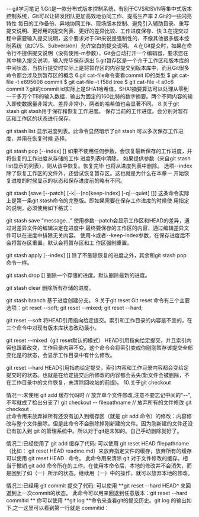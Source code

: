 -- git学习笔记
1.Git是一款分布式版本控制系统，有别于CVS和SVN等集中式版本控制系统，Git可以让研发团队更加高效地协同工作、提高生产率
2.Git的一些闪亮特性
  每日的工作备份、异地协同工作、现场版本控制、避免引入辅助目录、重写提交说明、更好用的提交列表、更好的差异比较、工作进度保存、快
3.在提交过程中需要输入提交说明，这个要求对于Git来说是强制性的，不像其他很多版本控制系统（如CVS、Subversion）允许空白的提交说明。
4.在Git提交时，如果在命令行不提供提交说明（没有使用-m参数），Git会自动打开一个编辑器，要求您在其中输入提交说明，输入完毕保存退出
5.git暂存区是一个介于工作区和版本库的中间状态，当执行提交时实际上是将暂存区的内容提交到版本库中，而且Git很多命令都会涉及到暂存区的概念
6.git cat-file命令查看commit ID的类型
  $ git cat-file -t e695606
  commit
  $ git cat-file -t f58d
  tree
  $ git cat-file -t a0c6
  commit
7.git的commit id实际上是SHA1哈希值，SHA1摘要算法可以处理从零到一千多万个TB的输入数据，输出为固定的160比特的数字摘要。两个不同内容的输入即使数据量非常大、差异非常小，两者的哈希值也会显著不同。
8.关于git stash
  git stash用于保存和恢复工作进度。
  保存当前的工作进度。会分别对暂存区和工作区的状态进行保存。
  
  git stash list
  显示进度列表。此命令显然暗示了git stash 可以多次保存工作进度，并用在恢复时候    选择。
  
  git stash pop [--index] [<stash>]
  如果不使用任何参数，会恢复最新保存的工作进度，并将恢复的工作进度从存储的工作       进度列表中清除。
  如果提供<stash>参数（来自git stash list显示的列表），则从该<stash>中恢复。恢复完毕 也将从进度列表中删除<stash>。 
  选项--index除了恢复工作区的文件外，还尝试恢复暂存区。这也就是为什么在本章一   开始恢复进度的时候显示的状态和保存进度前的略有不同。
  
  git stash [save [--patch] [-k|--[no]keep-index] [-q|--quiet] [<message>]]
  这条命令实际上是第一条git stash命令的完整版。即如果需要在保存工作进度的时候使 用指定的说明，必须使用如下格式：
  
  git stash save “message...”
  使用参数--patch会显示工作区和HEAD的差异，通过对差异文件的编辑决定在进度中   最终要保存的工作区的内容，通过编辑差异文件可以在进度中排除无关内容。
  使用-k或者--keep-index参数，在保存进度后不会将暂存区重置。默认会将暂存区和工  作区强制重置。
  
  git stash apply [--index] [<stash>] 
  除了不删除恢复的进度之外，其余和git stash pop 命令一样。
  
  git stash drop [<stash>]
  删除一个存储的进度。默认删除最新的进度。
  
  git stash clear
  删除所有存储的进度。
  
  git stash branch <branchname> <stash>
  基于进度创建分支。
9.关于git reset
  Git reset 命令有三个主要选项：git reset --soft; git reset --mixed; git reset --hard;
  
  git reset --soft
  将HEAD引用指向给定提交。索引和工作目录的内容是不变的，在三个命令中对现有版本库状态改动最小。
  
  git reset --mixed（git reset默认的模式） 
  HEAD引用指向给定提交，并且索引内容也跟着改变，工作目录内容不变。这个命令会将索引变成你刚刚暂存该提交全部变化是的状态，会显示工作目录中有什么修改。
  
  git reset --hard
  HEAD引用指向给定提交，索引内容和工作目录内容都会变给定提交时的状态。也就是在给定提交后所修改的内容都会丢失(新文件会被删除，不在工作目录中的文件恢复，未清除回收站的前提)。
10.关于git checkout

  情况一:未使用 git add 缓存代码时
  // 放弃单个文件修改,注意不要忘记中间的"--",不写就成了检出分支了!
  git checkout -- filepathname
  // 放弃所有的文件修改
  git checkout .  
  此命令用来放弃掉所有还没有加入到缓存区（就是 git add 命令）的修改：内容修改与整个文件删除。但是此命令不会删除掉刚新建的文件。因为刚新建的文件还没已有加入到 git 的管理系统中。所以对于git是未知的。自己手动删除就好了。

  情况二:已经使用了 git add 缓存了代码:
  可以使用 git reset HEAD filepathname （比如： git reset HEAD readme.md）来放弃指定文件的缓存，放弃所有的缓存可以使用 git reset HEAD . 命令。
  此命令用来清除 git 对于文件修改的缓存。相当于撤销 git add 命令所在的工作。在使用本命令后，本地的修改并不会消失，而是回到了如（一）所示的状态。继续用（一）中的操作，就可以放弃本地的修改。

  情况三:已经用 git commit 提交了代码:
  可以使用 **git reset --hard HEAD^ 来回退到上一次commit的状态。
  此命令可以用来回退到任意版本：git reset --hard commitid **
  你可以使用 **git log **命令来查看git的提交历史。git log 的输出如下,之一这里可以看到第一行就是 commitid：
